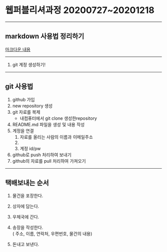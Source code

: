 # 웹퍼블리셔과정 20200727~20201218

---
## markdown 사용법 정리하기 
[마크다운 내용](./a_assest/a_markdown.md)

---
1.  git 계정 생성하기!

---

## git 사용법  

1. github 가입
2. new repository 생성
3. git 자료를 복제
   - 내컴퓨터에서 git clone 생성한repository
4. README.md 파일을 생성 및 내용 작성
5. 계정을 연결
   1. 자료를 올리는 사람의 이름과 이메일주소
   2. 
   3. 계정 id/pw
6. github로 push 처리하여 보내기
7. github의 자료를 pull 처리하여 가져오기

---

## 택배보내는 순서

1. 물건을 포장한다.
2. 상자에 담는다.
3. 우체국에 간다.
4. 송장을 작성한다.  
   ( 주소, 이름, 연락처, 우편번호, 물건의 내용)

5. 돈내고 보낸다.